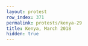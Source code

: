 ```yaml
---
layout: protest
row_index: 371
permalink: protests/kenya-29
title: Kenya, March 2018
hidden: true
---
```

